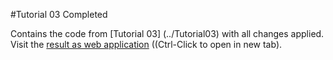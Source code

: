 #Tutorial 03 Completed

Contains the code from [Tutorial 03] (../Tutorial03) with all changes applied. Visit the 
<a href="https://cdn.rawgit.com/griestopf/Fusee.Tutorial/2c0750f/Tutorial03Completed/out/Fusee.Tutorial.Web.html">result as web application</a> ((Ctrl-Click to open in new tab).
